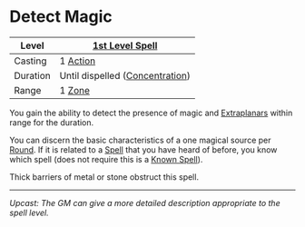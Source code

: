 # Detect Magic

| Level    | [1st Level Spell](1st%20Level%20Spells.md)                                     |
| -------- | ------------------------------------------------------------------------------ |
| Casting  | 1 [Action](../../../../Game%20Procedures/Core%20Procedures/Action.md)          |
| Duration | Until dispelled ([Concentration](../../Concentration.md))                      |
| Range    | 1 [Zone](../../../../Game%20Procedures/Core%20Procedures/Zone.md)              |

You gain the ability to detect the presence of magic and [Extraplanars](../../../../Resources%20for%20GMs/Creature%20Types/Extraplanar.md) within range for the duration.

You can discern the basic characteristics of a one magical source per [Round](../../../../Game%20Procedures/Core%20Procedures/Round.md). If it is related to a [Spell](../../../Spells.md) that you have heard of before, you know which spell (does not require this is a [Known Spell](../../../Spellcasting/Spell%20Learning/Known%20Spells.md)).

Thick barriers of metal or stone obstruct this spell.

---
*Upcast: The GM can give a more detailed description appropriate to the spell level.*
